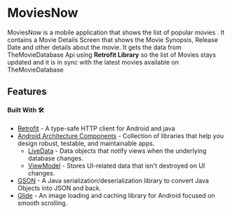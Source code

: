 # MoviesNow


MoviesNow is a mobile application that shows the list of popular movies . It contains a Movie Details Screen that shows the Movie Synopsis, Release Date and other details about the movie. It gets the data from TheMovieDatabase Api using **Retrofit Library** so the list of Movies stays updated and it is in sync with the latest movies available on TheMovieDatabase

## Features
#### Built With 🛠
- [Retrofit](https://square.github.io/retrofit/) - A type-safe HTTP client for Android and java
- [Android Architecture Components](https://developer.android.com/topic/libraries/architecture) - Collection of libraries that help you design robust, testable, and maintainable apps.
     - [LiveData](https://developer.android.com/topic/libraries/architecture/livedata) - Data objects that notify views when the underlying database changes.
     - [ViewModel](https://developer.android.com/topic/libraries/architecture/viewmodel) - Stores UI-related data that isn't destroyed on UI changes.
- [GSON](https://github.com/google/gson) - A Java serialization/deserialization library to convert Java Objects into JSON and back.
- [Glide](https://github.com/bumptech/glide) - An image loading and caching library for Android focused on smooth scrolling.
